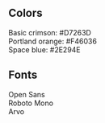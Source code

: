 ## Colors
Basic crimson: #D7263D  
Portland orange: #F46036  
Space blue: #2E294E

## Fonts
Open Sans  
Roboto Mono  
Arvo  
